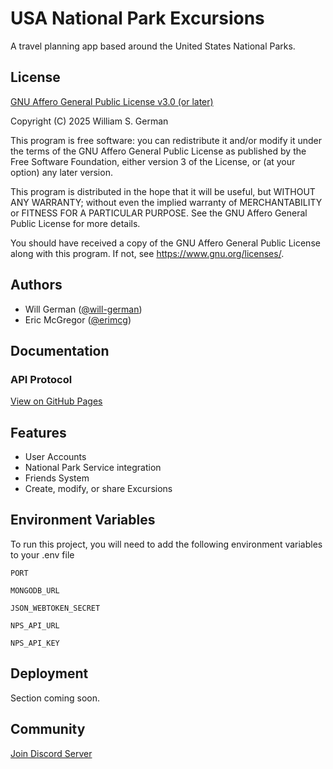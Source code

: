 
# USA National Park Excursions

A travel planning app based around the United States National Parks.
## License

[GNU Affero General Public License v3.0 (or later)](https://www.gnu.org/licenses/agpl-3.0.en.html)

Copyright (C) 2025  William S. German

This program is free software: you can redistribute it and/or modify
it under the terms of the GNU Affero General Public License as
published by the Free Software Foundation, either version 3 of the
License, or (at your option) any later version.

This program is distributed in the hope that it will be useful,
but WITHOUT ANY WARRANTY; without even the implied warranty of
MERCHANTABILITY or FITNESS FOR A PARTICULAR PURPOSE.  See the
GNU Affero General Public License for more details.

You should have received a copy of the GNU Affero General Public License
along with this program.  If not, see <https://www.gnu.org/licenses/>.
## Authors

- Will German ([@will-german](https://github.com/will-german))
- Eric McGregor ([@erimcg](https://github.com/erimcg))

## Documentation

### API Protocol

[View on GitHub Pages](https://will-german.github.io/excursions-api-docs/)

## Features

- User Accounts
- National Park Service integration
- Friends System
- Create, modify, or share Excursions

## Environment Variables

To run this project, you will need to add the following environment variables to your .env file

`PORT`

`MONGODB_URL`

`JSON_WEBTOKEN_SECRET`


`NPS_API_URL`

`NPS_API_KEY`

## Deployment

<!-- ### Locally -->

<!-- ### Cloud -->

Section coming soon.

## Community

[Join Discord Server](https://discord.gg/X6RFPjjxN5)

